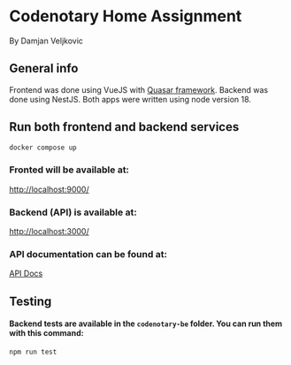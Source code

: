 # Codenotary Home Assignment

By Damjan Veljkovic

## General info
Frontend was done using VueJS with [Quasar framework](https://quasar.dev/). Backend was done using NestJS.
Both apps were written using node version 18.


## Run both frontend and backend services
```bash
docker compose up
```

### Fronted will be available at:
[http://localhost:9000/](http://localhost:9000/)


### Backend (API) is available at:
[http://localhost:3000/](http://localhost:3000/)



### API documentation can be found at:

[API Docs](https://documenter.getpostman.com/view/33580185/2sA3BoYr72#7afaa717-1c6a-4005-9274-50fcfe94867f)

## Testing
#### Backend tests are available in the `codenotary-be` folder. You can run them with this command:
```bash
npm run test
```